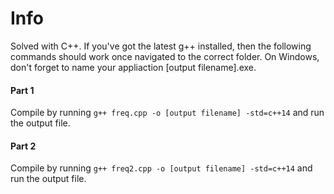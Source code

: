 # Info
Solved with C++. If you've got the latest g++ installed, then the following commands should work once navigated to the correct folder. On Windows, don't forget to name your appliaction [output filename].exe.
#### Part 1
Compile by running `g++ freq.cpp -o [output filename] -std=c++14` and run the output file.
#### Part 2
Compile by running `g++ freq2.cpp -o [output filename] -std=c++14` and run the output file.
